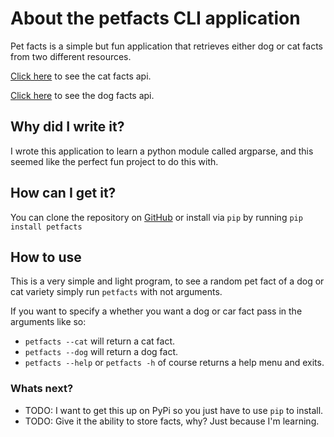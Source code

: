 # About the petfacts CLI application
Pet facts is a simple but fun application that retrieves either dog or cat facts from two different resources.

[Click here](https://catfact.ninja) to see the cat facts api.

[Click here](https://dog-facts-api.herokuapp.com) to see the dog facts api.

## Why did I write it?
I wrote this application to learn a python module called argparse, and this seemed like the perfect fun project to do this with.

## How can I get it?
You can clone the repository on [GitHub](https://github.com/CodeCanna/petfacts) or install via `pip` by running `pip install petfacts`

## How to use
This is a very simple and light program, to see a random pet fact of a dog or cat variety simply run `petfacts` with not arguments.

If you want to specify a whether you want a dog or car fact pass in the arguments like so:
* `petfacts --cat` will return a cat fact.
* `petfacts --dog` will return a dog fact.
* `petfacts --help` or `petfacts -h` of course returns a help menu and exits.

### Whats next?
* TODO: I want to get this up on PyPi so you just have to use `pip` to install.
* TODO: Give it the ability to store facts, why?  Just because I'm learning.